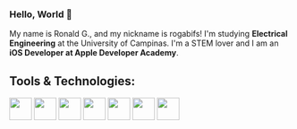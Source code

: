 ### Hello, World 👋

My name is Ronald G., and my nickname is rogabifs! I'm studying **Electrical Engineering** at the University of Campinas. I'm a STEM lover and I am an **iOS Developer at Apple Developer Academy**.

## Tools & Technologies:

<img loading="lazy" src="https://cdn.jsdelivr.net/gh/devicons/devicon/icons/python/python-original.svg" widith = "40" height ="40"/> <img loading="lazy" src="https://cdn.jsdelivr.net/gh/devicons/devicon/icons/numpy/numpy-original.svg" widith = "40" height ="40"/> <img loading="lazy" src="https://cdn.jsdelivr.net/gh/devicons/devicon/icons/c/c-original.svg" widith = "40" height ="40"/> <img loading="lazy" src="https://cdn.jsdelivr.net/gh/devicons/devicon/icons/vscode/vscode-original.svg" widith = "40" height ="40"/> <img loading="lazy" src="https://cdn.jsdelivr.net/gh/devicons/devicon/icons/swift/swift-original.svg" widith = "40" height ="40"/> <img loading="lazy" src="https://cdn.jsdelivr.net/gh/devicons/devicon/icons/xcode/xcode-original.svg" widith = "40" height ="40"/> <img loading="lazy" src="https://cdn.jsdelivr.net/gh/devicons/devicon/icons/figma/figma-original.svg" widith = "40" height ="40"/>

          
          
          

<!--
**rogabifs/rogabifs** is a ✨ _special_ ✨ repository because its `README.md` (this file) appears on your GitHub profile.

Here are some ideas to get you started:

- 🔭 I’m currently working on ...
- 🌱 I’m currently learning ...
- 👯 I’m looking to collaborate on ...
- 🤔 I’m looking for help with ...
- 💬 Ask me about ...
- 📫 How to reach me: ...
- 😄 Pronouns: ...
- ⚡ Fun fact: ...
-->
